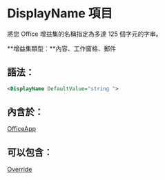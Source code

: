
# DisplayName 項目
將您 Office 增益集的名稱指定為多達 125 個字元的字串。

 **增益集類型︰**內容、工作窗格、郵件


## 語法：


```XML
<DisplayName DefaultValue="string ">
```


## 內含於：

[OfficeApp](../../reference/manifest/officeapp.md)


## 可以包含︰

[Override](../../reference/manifest/override.md)

